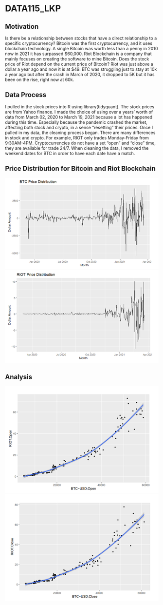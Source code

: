 # DATA115_LKP



## Motivation
Is there be a relationship between stocks that have a direct relationship to a specific cryptocurrency? Bitcoin was the first cryptocurrency, and it uses blockchain technology. A single Bitcoin was worth less than a penny in 2010 now in 2021 it has surpassed $60,000. Riot Blockchain is a company that mainly focuses on creating the software to mine Bitcoin. Does the stock price of Riot depend on the current price of Bitcoin? Riot was just above a dollar a year ago and now it is at $49. BTC was struggling just to stay at 10k a year ago but after the crash in March of 2020, it dropped to 5K but it has been on the rise, right now at 60k.

## Data Process
I pulled in the stock prices into R using library(tidyquant). The stock prices are from Yahoo finance. I made the choice of using over a years’ worth of data from March 02, 2020 to March 19, 2021 because a lot has happened during this time. Especially because the pandemic crashed the market, affecting both stock and crypto, in a sense “resetting” their prices. Once I pulled in my data, the cleaning process began. There are many differences in stock and crypto. For example, RIOT only trades Monday-Friday from 9:30AM-4PM. Cryptocurrencies do not have a set “open” and “close” time, they are available for trade 24/7. When cleaning the data, I removed the weekend dates for BTC in order to have each date have a match. 

## Price Distribution for Bitcoin and Riot Blockchain

<img src="https://raw.githubusercontent.com/LKPelayoUribe/DATA115_LKP/main/BTC_PriceDistribution.PNG">

<img src="https://raw.githubusercontent.com/LKPelayoUribe/DATA115_LKP/main/RIOT_PriceDistribution.PNG">

## Analysis

<img src="https://raw.githubusercontent.com/LKPelayoUribe/DATA115_LKP/main/OpenRiotVsOpenBTC.PNG">

<img src="https://raw.githubusercontent.com/LKPelayoUribe/DATA115_LKP/main/RIOTCloseVsBTCClose.PNG">

